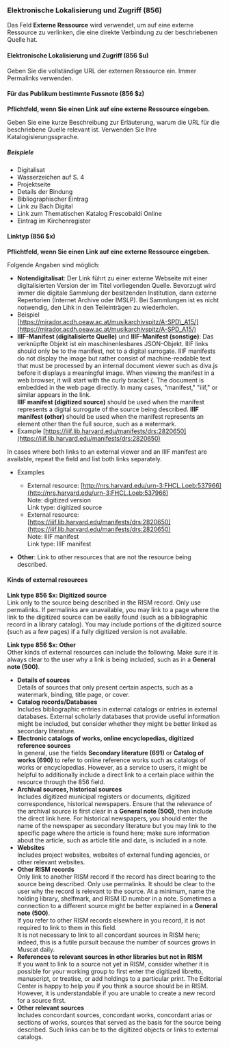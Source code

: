 ### Elektronische Lokalisierung und Zugriff (856)

Das Feld **Externe Ressource** wird verwendet, um auf eine externe Ressource zu verlinken, die eine direkte Verbindung zu der beschriebenen Quelle hat.

#### Elektronische Lokalisierung und Zugriff (856 $u)

Geben Sie die vollständige URL der externen Ressource ein. Immer Permalinks verwenden.

#### Für das Publikum bestimmte Fussnote (856 $z)

**Pflichtfeld, wenn Sie einen Link auf eine externe Ressource eingeben.**

Geben Sie eine kurze Beschreibung zur Erläuterung, warum die URL für die beschriebene Quelle relevant ist. Verwenden Sie Ihre Katalogisierungssprache.

##### Beispiele

- Digitalisat
- Wasserzeichen auf S. 4
- Projektseite
- Details der Bindung
- Bibliographischer Eintrag
- Link zu Bach Digital
- Link zum Thematischen Katalog Frescobaldi Online
- Eintrag im Kirchenregister


#### Linktyp (856 $x)

**Pflichtfeld, wenn Sie einen Link auf eine externe Ressource eingeben.**

Folgende Angaben sind möglich:

- **Notendigitalisat**: Der Link führt zu einer externe Webseite mit einer digitalisierten Version der im Titel vorliegenden Quelle. Bevorzugt wird immer die digitale Sammlung der besitzenden Institution, dann externe Repertorien (Internet Archive oder IMSLP). Bei Sammlungen ist es nicht notwendig, den Lihk in den Teileinträgen zu wiederholen.
 - Beispiel  
   [https://mirador.acdh.oeaw.ac.at/musikarchivspitz/A-SPD\_A15/](https://mirador.acdh.oeaw.ac.at/musikarchivspitz/A-SPD_A15/)
- **IIIF-Manifest (digitalisierte Quelle)** und **IIIF-Manifest (sonstige)**: Das verknüpfte Objekt ist ein maschinenlesbares JSON-Objekt. IIIF links should only be to the manifest, not to a digital surrogate. IIIF manifests do not display the image but rather consist of machine-readable text that must be processed by an internal document viewer such as diva.js before it displays a meaningful image. When viewing the manifest in a web browser, it will start with the curly bracket {. The document is embedded in the web page directly. In many cases, "manifest," "iiif," or similar appears in the link.   
  **IIIF manifest (digitized source)** should be used when the manifest represents a digital surrogate of the source being described.  **IIIF manifest (other)** should be used when the manifest represents an element other than the full source, such as a watermark.
 - Example [https://iiif.lib.harvard.edu/manifests/drs:2820650](https://iiif.lib.harvard.edu/manifests/drs:2820650)

 In cases where both links to an external viewer and an IIIF manifest are available, repeat the field and list both links separately.
 - Examples
   - External resource: [http://nrs.harvard.edu/urn-3:FHCL.Loeb:537966](http://nrs.harvard.edu/urn-3:FHCL.Loeb:537966)  
     Note: digitized version  
     Link type: digitized source
   - External resource: [https://iiif.lib.harvard.edu/manifests/drs:2820650](https://iiif.lib.harvard.edu/manifests/drs:2820650)  
     Note: IIIF manifest  
     Link type: IIIF manifest

- **Other**: Link to other resources that are not the resource being described.

#### Kinds of external resources

**Link type 856 $x: Digitized source**  
Link only to the source being described in the RISM record. Only use permalinks. If permalinks are unavailable, you may link to a page where the link to the digitized source can be easily found (such as a bibliographic record in a library catalog). You may include portions of the digitized source (such as a few pages) if a fully digitized version is not available.

**Link type 856 $x: Other**  
Other kinds of external resources can include the following. Make sure it is always clear to the user why a link is being included, such as in a **General note (500)**.

- **Details of sources**  
  Details of sources that only present certain aspects, such as a watermark, binding, title page, or cover.
- **Catalog records/Databases**  
  Includes bibliographic entries in external catalogs or entries in external databases. External scholarly databases that provide useful information might be included, but consider whether they might be better linked as secondary literature.
- **Electronic catalogs of works, online encyclopedias, digitized reference sources**  
  In general, use the fields **Secondary literature (691)** or **Catalog of works (690)** to refer to online reference works such as catalogs of works or encyclopedias. However, as a service to users, it might be helpful to additionally include a direct link to a certain place within the resource through the 856 field.
- **Archival sources, historical sources**  
  Includes digitized municipal registers or documents, digitized correspondence, historical newspapers. Ensure that the relevance of the archival source is first clear in a **General note (500)**, then include the direct link here. For historical newspapers, you should enter the name of the newspaper as secondary literature but you may link to the specific page where the article is found here; make sure information about the article, such as article title and date, is included in a note.
- **Websites**  
  Includes project websites, websites of external funding agencies, or other relevant websites.
- **Other RISM records**  
  Only link to another RISM record if the record has direct bearing to the source being described. Only use permalinks. It should be clear to the user why the record is relevant to the source. At a minimum, name the holding library, shelfmark, and RISM ID number in a note. Sometimes a connection to a different source might be better explained in a **General note (500)**.   
  If you refer to other RISM records elsewhere in you record, it is not required to link to them in this field.  
  It is not necessary to link to all concordant sources in RISM here; indeed, this is a futile pursuit because the number of sources grows in Muscat daily.
- **References to relevant sources in other libraries but not in RISM**  
  If you want to link to a source not yet in RISM, consider whether it is possible for your working group to first enter the digitized libretto, manuscript, or treatise, or add holdings to a particular print. The Editorial Center is happy to help you if you think a source should be in RISM. However, it is understandable if you are unable to create a new record for a source first.
- **Other relevant sources**  
  Includes concordant sources, concordant works, concordant arias or sections of works, sources that served as the basis for the source being described. Such links can be to the digitized objects or links to external catalogs.
